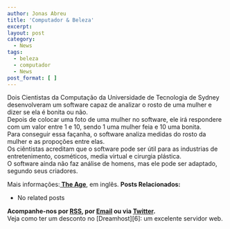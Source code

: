 ```yaml
---
author: Jonas Abreu
title: 'Computador & Beleza'
excerpt:
layout: post
category:
  - News
tags:
  - beleza
  - computador
  - News
post_format: [ ]
---
```

Dois Cientistas da Computação da Universidade de Tecnologia de Sydney desenvolveram um software capaz de analizar o rosto de uma mulher e dizer se ela é bonita ou não.  
Depois de colocar uma foto de uma mulher no software, ele irá respondere com um valor entre 1 e 10, sendo 1 uma mulher feia e 10 uma bonita.  
Para conseguir essa façanha, o software analiza medidas do rosto da mulher e as propoções entre elas.  
Os ciêntistas acreditam que o software pode ser útil para as industrias de entretenimento, cosméticos, media virtual e cirurgia plástica.  
O software ainda não faz análise de homens, mas ele pode ser adaptado, segundo seus criadores.

Mais informações:**[ The Age][1]**, em inglês. 
**Posts Relacionados:** 
*   No related posts









**Acompanhe-nos por [ RSS][3], por [Email][4] ou via [Twitter][5].**  
Veja como ter um desconto no [Dreamhost][6]: um excelente servidor web.

 [1]: http://www.theage.com.au/news/national/beautiful-computer-says-yes/2007/03/17/1174080223528.html
 [2]: https://twitter.com/share
 [3]: http://feeds.feedburner.com/VidaGeek
 [4]: http://feedburner.google.com/fb/a/mailverify?uri=VidaGeek&loc=pt_BR
 [5]: http://twitter.com/blogvidageek


